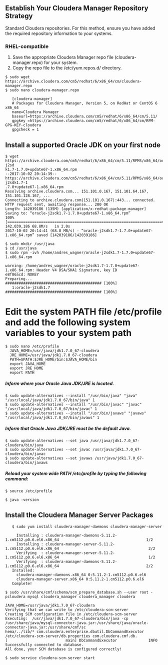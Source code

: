 ## Establish Your Cloudera Manager Repository Strategy
Standard Cloudera repositories. For this method, ensure you have added the required repository information to your systems.
### RHEL-compatible
1. Save the appropriate Cloudera Manager repo file (cloudera-manager.repo) for your system.
2. Copy the repo file to the /etc/yum.repos.d/ directory.
``` 
$ sudo wget https://archive.cloudera.com/cm5/redhat/6/x86_64/cm/cloudera-manager.repo
$ sudo nano cloudera-manager.repo 

   [cloudera-manager]
   # Packages for Cloudera Manager, Version 5, on RedHat or CentOS 6 x86_64
   name=Cloudera Manager
   baseurl=https://archive.cloudera.com/cm5/redhat/6/x86_64/cm/5.11/
   gpgkey =https://archive.cloudera.com/cm5/redhat/6/x86_64/cm/RPM-GPG-KEY-cloudera
   gpgcheck = 1
``` 

## Install a supported Oracle JDK on your first node
``` 
$ wget https://archive.cloudera.com/cm5/redhat/6/x86_64/cm/5.11/RPMS/x86_64/oracle-j2sd
k1.7-1.7.0+update67-1.x86_64.rpm
--2017-10-02 20:14:39--  https://archive.cloudera.com/cm5/redhat/6/x86_64/cm/5.11/RPMS/x86_64/oracle-j2sdk1.7-1
.7.0+update67-1.x86_64.rpm
Resolving archive.cloudera.com... 151.101.0.167, 151.101.64.167, 151.101.128.167, ...
Connecting to archive.cloudera.com|151.101.0.167|:443... connected.
HTTP request sent, awaiting response... 200 OK
Length: 142039186 (135M) [application/x-redhat-package-manager]
Saving to: “oracle-j2sdk1.7-1.7.0+update67-1.x86_64.rpm”
100%[=====================================================================>] 142,039,186 68.8M/s   in 2.0s    
2017-10-02 20:14:41 (68.8 MB/s) - “oracle-j2sdk1.7-1.7.0+update67-1.x86_64.rpm” saved [142039186/142039186]

$ sudo mkdir /usr/java
$ cd /usr/java
$ sudo rpm -ivh /home/andres_wagner/oracle-j2sdk1.7-1.7.0+update67-1.x86_64.rpm 

warning: /home/andres_wagner/oracle-j2sdk1.7-1.7.0+update67-1.x86_64.rpm: Header V4 DSA/SHA1 Signature, key ID 
e8f86acd: NOKEY
Preparing...                ########################################### [100%]
   1:oracle-j2sdk1.7        ########################################### [100%]
``` 

# Edit the system PATH file /etc/profile and add the following system variables to your system path
``` 
$ sudo nano /etc/profile
  JAVA_HOME=/usr/java/jdk1.7.0_67-cloudera 
  JRE_HOME=/usr/java/jdk1.7.0_67-cloudera 
  PATH=$PATH:$JRE_HOME/bin:$JAVA_HOME/bin
  export JAVA_HOME
  export JRE_HOME
  export PATH
``` 

##### Inform where your Oracle Java JDK/JRE is located. 
``` 
$ sudo update-alternatives --install "/usr/bin/java" "java" "/usr/local/java/jdk1.7.0_67/bin/java" 1
$ sudo update-alternatives --install "/usr/bin/javac" "javac" "/usr/local/java/jdk1.7.0_67/bin/javac" 1
$ sudo update-alternatives --install "/usr/bin/javaws" "javaws" "/usr/local/java/jdk1.7.0_67/bin/javaws" 1
``` 

##### Inform that Oracle Java JDK/JRE must be the default Java.
``` 
$ sudo update-alternatives --set java /usr/java/jdk1.7.0_67-cloudera/bin/java   
$ sudo update-alternatives --set javac /usr/java/jdk1.7.0_67-cloudera/bin/javac 
$ sudo update-alternatives --set javaws /usr/java/jdk1.7.0_67-cloudera/bin/javaws
``` 

##### Reload your system wide PATH /etc/profile by typing the following command:
``` 
$ source /etc/profile

$ java -version
``` 

## Install the Cloudera Manager Server Packages
``` 
   $ sudo yum install cloudera-manager-daemons cloudera-manager-server

     Installing : cloudera-manager-daemons-5.11.2-1.cm5112.p0.6.el6.x86_64                                       1/2 
     Installing : cloudera-manager-server-5.11.2-1.cm5112.p0.6.el6.x86_64                                        2/2 
     Verifying  : cloudera-manager-server-5.11.2-1.cm5112.p0.6.el6.x86_64                                        1/2 
     Verifying  : cloudera-manager-daemons-5.11.2-1.cm5112.p0.6.el6.x86_64                                       2/2 
   Installed:
     cloudera-manager-daemons.x86_64 0:5.11.2-1.cm5112.p0.6.el6                                                      
     cloudera-manager-server.x86_64 0:5.11.2-1.cm5112.p0.6.el6                                                       
   Complete!

$ sudo /usr/share/cmf/schema/scm_prepare_database.sh --user root -pcloudera mysql cloudera_manager cloudera_manager cloudera

JAVA_HOME=/usr/java/jdk1.7.0_67-cloudera
Verifying that we can write to /etc/cloudera-scm-server
Creating SCM configuration file in /etc/cloudera-scm-server
Executing:  /usr/java/jdk1.7.0_67-cloudera/bin/java -cp /usr/share/java/mysql-connector-java.jar:/usr/share/java/oracle-connector-java.jar:/usr/share/cmf/sc
hema/../lib/* com.cloudera.enterprise.dbutil.DbCommandExecutor /etc/cloudera-scm-server/db.properties com.cloudera.cmf.db.
[                          main] DbCommandExecutor              INFO  Successfully connected to database.
All done, your SCM database is configured correctly!

$ sudo service cloudera-scm-server start
``` 
